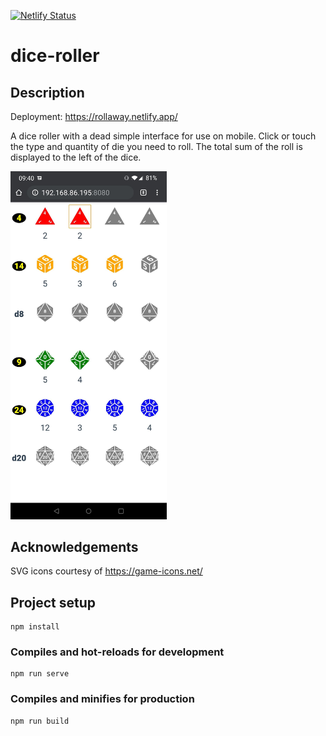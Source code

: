 [![Netlify Status](https://api.netlify.com/api/v1/badges/4e4e3b58-9998-4a10-8a60-523fc00cc38c/deploy-status)](https://app.netlify.com/sites/rollaway/deploys)

# dice-roller

## Description

Deployment: https://rollaway.netlify.app/

A dice roller with a dead simple interface for use on mobile.
Click or touch the type and quantity of die you need to roll.
The total sum of the roll is displayed to the left of the dice.

<div>
<img src="dice-roller.jpg" alt="Screenshot" width=250/>
</div>

## Acknowledgements

SVG icons courtesy of https://game-icons.net/

## Project setup

```
npm install
```

### Compiles and hot-reloads for development

```
npm run serve
```

### Compiles and minifies for production

```
npm run build
```
